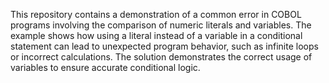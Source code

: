This repository contains a demonstration of a common error in COBOL programs involving the comparison of numeric literals and variables.  The example shows how using a literal instead of a variable in a conditional statement can lead to unexpected program behavior, such as infinite loops or incorrect calculations. The solution demonstrates the correct usage of variables to ensure accurate conditional logic.